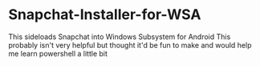 # Snapchat-Installer-for-WSA
This sideloads Snapchat into Windows Subsystem for Android
This probably isn't very helpful but thought it'd be fun to make and would help me learn powershell a little bit
